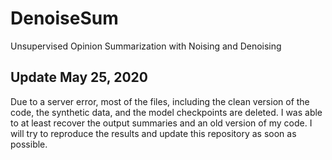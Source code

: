 # DenoiseSum
Unsupervised Opinion Summarization with Noising and Denoising

## Update May 25, 2020

Due to a server error, most of the files, including the clean version of the code, the synthetic data, and the model checkpoints are deleted.
I was able to at least recover the output summaries and an old version of my code. I will try to reproduce the results and update this repository as soon as possible.